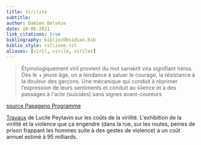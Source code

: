 ```yaml
---
title: Virilité
subtitle:
author: Damien Belvèze
date: 10-06-2021
link_citations: true
bibliography: biblio/Obsidian.bib
biblio_style: csl\ieee.csl
aliases: [viril, virile, viriles]
---
```


> Étymologiquement viril provient du mot sanskrit vira signifiant héros. Dès le + jeune âge, on a tendance à saluer le courage, la résistance à la douleur des garçons. Une mécanique qui conduit à réprimer l’expression de leurs sentiments et conduit au silence et à des passages à l'acte (suicides) sans signes avant-coureurs  
 
[source Papageno Programme](https://twitter.com/hashtag/SuicidePrevention?src=hashtag_click)

[Travaux](https://www.huffingtonpost.fr/entry/la-virilite-a-un-cout-et-cette-historienne-la-calcule_fr_603e4552c5b601179ec09966) de Lucile Peytavin sur les coûts de la virilité. 
L'exhibition de la virilité et la violence que ça engendre (dans la rue, sur les routes, peines de prison frappant les hommes suite à des gestes de violence) a un coût annuel estimé à 95 milliards.